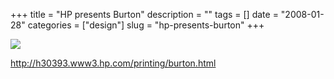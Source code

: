 +++
title = "HP presents Burton"
description = ""
tags = []
date = "2008-01-28"
categories = ["design"]
slug = "hp-presents-burton"
+++


 

  <div id="screens-thumbs" class="clearfix">
    <div class="txt-center" id="design-submission"><a href="http://h30393.www3.hp.com/printing/burton.html"><img id='bluga-thumbnail-1050' class='bluga-thumbnail large' src='http://media.konigi.com/bluga/
wt47f281d8ace38_0.jpg'/></a></div>  
  </div>   
<p><a href="http://h30393.www3.hp.com/printing/burton.html">http://h30393.www3.hp.com/printing/burton.html</a></p>




